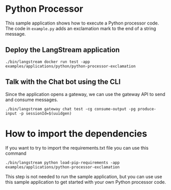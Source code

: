 # Python Processor

This sample application shows how to execute a Python processor code.
The code in `example.py` adds an exclamation mark to the end of a string message.

## Deploy the LangStream application

```
./bin/langstream docker run test -app examples/applications/python/python-processor-exclamation
```

## Talk with the Chat bot using the CLI
Since the application opens a gateway, we can use the gateway API to send and consume messages.

```
./bin/langstream gateway chat test -cg consume-output -pg produce-input -p sessionId=$(uuidgen)
```

# How to import the dependencies

If you want to try to import the requirements.txt file you can use this command

```
./bin/langstream python load-pip-requirements -app examples/applications/python-processor-exclamation
```

This step is not needed to run the sample application, but you can use use this sample application
to get started with your own Python processor code.
